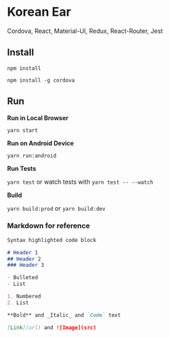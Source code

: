 # Korean Ear

Cordova, React, Material-UI, Redux, React-Router, Jest

## Install

`npm install`

`npm install -g cordova`

## Run

**Run in Local Browser**

`yarn start`

**Run on Android Device**

`yarn run:android`

**Run Tests**

`yarn test` or watch tests with `yarn test -- --watch`

**Build**

`yarn build:prod` or `yarn build:dev`


### Markdown for reference


```markdown
Syntax highlighted code block

# Header 1
## Header 2
### Header 3

- Bulleted
- List

1. Numbered
2. List

**Bold** and _Italic_ and `Code` text

[Link](url) and ![Image](src)
```
